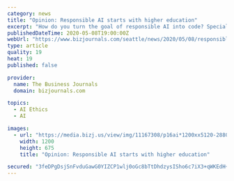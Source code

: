 ```yaml
---
category: news
title: "Opinion: Responsible AI starts with higher education"
excerpt: "How do you turn the goal of responsible AI into code? Specialized groups at Microsoft focus on translating ethics policy, research, and customer needs into actionable information for product teams across the company."
publishedDateTime: 2020-05-08T19:00:00Z
webUrl: "https://www.bizjournals.com/seattle/news/2020/05/08/responsible-ai-starts-with-higher-education.html"
type: article
quality: 19
heat: 19
published: false

provider:
  name: The Business Journals
  domain: bizjournals.com

topics:
  - AI Ethics
  - AI

images:
  - url: "https://media.bizj.us/view/img/11167308/p16ai*1200xx5120-2880-0-267.jpg"
    width: 1200
    height: 675
    title: "Opinion: Responsible AI starts with higher education"

secured: "3feDPgDsjSnFvduGawG0YIZCP1wlj0oGc8bTtDhdzysISho6c7iX3+qWKEdH+Fgnds2fvUW4TtEQrTxBcQUG2TsPDOxE0wRmXyVVO3AU5zHydGXYhqxb/Wk8vzRwfkO6ORIgvmgYRs36Bicsc/4fwwpqP0+DCF2QiCZx8n20JnrhcmjIC9ghZlrYm5XrHzoUVF+EbTC6aL/tnqKOsf7Wk2xwpzC7x8AHFvvVGjy524AvEz5plZ7VFS0ESpQY9xCqfqVEjtKmhuhOe1B4o1kiCJuoC2GhI//cTpHWpL0RK4ta6BphCpg0Mc/vWNHmnxEV;CtUmz+A+0kuKtTG+L0Sk2Q=="
---
```


